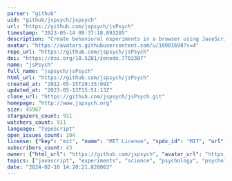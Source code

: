 ```yaml
---
parser: "github"
uid: "github/jspsych/jspsych"
url: "https://github.com/jspsych/jsPsych"
timestamp: "2023-05-14 00:37:18.893285"
description: "Create behavioral experiments in a browser using JavaScript"
avatar: "https://avatars.githubusercontent.com/u/16901698?v=4"
repo_url: "https://github.com/jspsych/jsPsych"
doi: "https://doi.org/10.5281/zenodo.7702307"
name: "jsPsych"
full_name: "jspsych/jsPsych"
html_url: "https://github.com/jspsych/jsPsych"
created_at: "2012-05-15T20:35:09Z"
updated_at: "2023-05-13T15:51:13Z"
clone_url: "https://github.com/jspsych/jsPsych.git"
homepage: "http://www.jspsych.org"
size: 45967
stargazers_count: 911
watchers_count: 911
language: "TypeScript"
open_issues_count: 104
license: {"key": "mit", "name": "MIT License", "spdx_id": "MIT", "url": "https://api.github.com/licenses/mit", "node_id": "MDc6TGljZW5zZTEz"}
subscribers_count: 43
owner: {"html_url": "https://github.com/jspsych", "avatar_url": "https://avatars.githubusercontent.com/u/16901698?v=4", "login": "jspsych", "type": "Organization"}
topics: ["javascript", "experiments", "science", "psychology", "psychology-experiments", "research", "jspsych", "experimental-design"]
date: "2024-02-10 14:20:21.828063"
---
```

